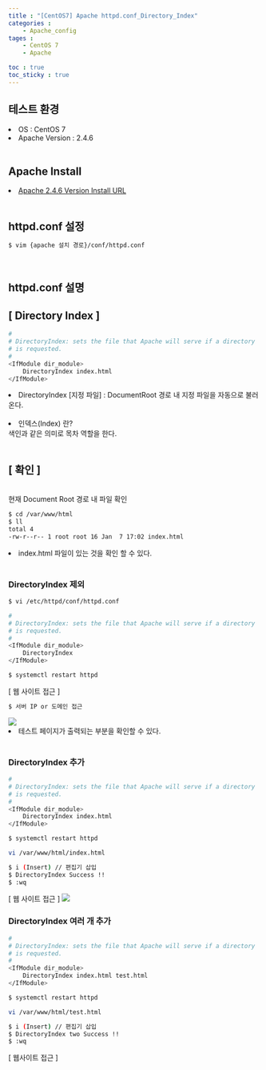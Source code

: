 ```yaml
---
title : "[CentOS7] Apache httpd.conf_Directory_Index"
categories :
    - Apache_config
tages :
    - CentOS 7
    - Apache

toc : true
toc_sticky : true
---
```


## 테스트 환경
<li>OS : CentOS 7</li>
<li>Apache Version : 2.4.6</li>
<br>

## Apache Install
<li> <a href="https://hyundo0630.github.io/install/CentOS-7-Apache-Install/"> Apache 2.4.6 Version Install URL </a></li>
<br>

## httpd.conf 설정
```bash
$ vim {apache 설치 경로}/conf/httpd.conf
```
<br>

## httpd.conf 설명

## [ Directory Index ]

```bash
#
# DirectoryIndex: sets the file that Apache will serve if a directory
# is requested.
#
<IfModule dir_module>
    DirectoryIndex index.html
</IfModule>
```
<li>DirectoryIndex [지정 파일] : DocumentRoot 경로 내 지정 파일을 자동으로 불러온다. </li><br>
<li>인덱스(Index) 란?</li>
색인과 같은 의미로 목차 역할을 한다.
<br><br>

## [ 확인 ]
<br>
현재 Document Root 경로 내 파일 확인

```bash
$ cd /var/www/html
$ ll
total 4
-rw-r--r-- 1 root root 16 Jan  7 17:02 index.html
```
<li> index.html 파일이 있는 것을 확인 할 수 있다.</li><br>

### DirectoryIndex 제외
```bash
$ vi /etc/httpd/conf/httpd.conf
```
```bash
#
# DirectoryIndex: sets the file that Apache will serve if a directory
# is requested.
#
<IfModule dir_module>
    DirectoryIndex
</IfModule>
```
```bash
$ systemctl restart httpd
```

[ 웹 사이트 접근 ]
```bash
$ 서버 IP or 도메인 접근
```
<img src="https://raw.githubusercontent.com/hyundo0630/hyundo0630.github.io/d6072ec5251d52d34eefb92af4ce7c2eb8f9f047/images/httpd.conf%20%EA%B4%80%EB%A0%A8/Directory%20Index%20%EA%B4%80%EB%A0%A8/DirectoryIndex%20%EC%A0%9C%EA%B1%B0.png">
<br>
<li>테스트 페이지가 출력되는 부분을 확인할 수 있다.</li><br>

### DirectoryIndex 추가
```bash
#
# DirectoryIndex: sets the file that Apache will serve if a directory
# is requested.
#
<IfModule dir_module>
    DirectoryIndex index.html
</IfModule>
```
```bash
$ systemctl restart httpd
```
```bash
vi /var/www/html/index.html
```
```bash
$ i (Insert) // 편집기 삽입
$ DirectoryIndex Success !!
$ :wq
```

[ 웹 사이트 접근 ]
<img src="https://raw.githubusercontent.com/hyundo0630/hyundo0630.github.io/d6072ec5251d52d34eefb92af4ce7c2eb8f9f047/images/httpd.conf%20%EA%B4%80%EB%A0%A8/Directory%20Index%20%EA%B4%80%EB%A0%A8/DirectoryIndex%20%EC%B6%94%EA%B0%80.png">

### DirectoryIndex 여러 개 추가
```bash
#
# DirectoryIndex: sets the file that Apache will serve if a directory
# is requested.
#
<IfModule dir_module>
    DirectoryIndex index.html test.html
</IfModule>
```
```bash
$ systemctl restart httpd
```
```bash
vi /var/www/html/test.html
```
```bash
$ i (Insert) // 편집기 삽입
$ DirectoryIndex two Success !!
$ :wq
```

[ 웹사이트 접근 ]
